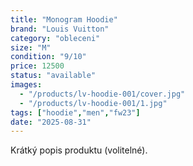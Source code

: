 ```yaml
---
title: "Monogram Hoodie"
brand: "Louis Vuitton"
category: "obleceni"
size: "M"
condition: "9/10"
price: 12500
status: "available"
images:
  - "/products/lv-hoodie-001/cover.jpg"
  - "/products/lv-hoodie-001/1.jpg"
tags: ["hoodie","men","fw23"]
date: "2025-08-31"
---
```


Krátký popis produktu (volitelné).

